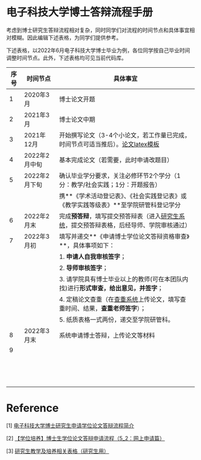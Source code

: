 # 电子科技大学博士答辩流程手册

考虑到博士研究生答辩流程相对复杂，同时同学们对流程的时间节点和具体事宜相对模糊。因此编辑下述表格，为同学们提供参考。

下述表格，以2022年6月电子科技大学博士毕业为例，各位同学按自己毕业时间调整时间节点。此外，下述表格均可见当前代码库。



| 序号 | 时间节点      | 具体事宜                                                     |
| ---- | ------------- | ------------------------------------------------------------ |
| 1    | 2020年3月     | 博士论文开题                                                 |
| 2    | 2021年3月     | 博士论文中期                                                 |
| 3    | 2021年12月    | 开始撰写论文（3-4个小论文，若工作量已完成，时间节点可适当推后）。[论文latex模板](https://www.overleaf.com/latex/templates/uestc-thesis-template/nwpkhtrtjhrg) |
| 4    | 2022年2月中旬 | 基本完成论文（若需要，此时申请改题目）                       |
| 5    | 2022年2月下旬 | 确认毕业学分要求，关注必修环节2个学分（1分：教学/社会实践；1分：开题报告） |
|      |               | 携**《学术活动登记表》、《社会实践登记表》或《教学实践等级表》**至学院研管科登记学分 |
| 6    | 2022年2月末   | 完成**预答辩**，填写提交预答辩表（进入[研究生系统](https://yjsjy.uestc.edu.cn/pyxx/home/index)，提交预答辩表格，后经导师、学院审核通过） |
| 7    | 2022年3月初   | 填写并递交**《申请博士学位论文答辩资格审查》**，具体事项如下： |
|      |               | 1. **申请人自我审核签字**；                                  |
|      |               | 2. **导师审核签字**；                                        |
|      |               | 3. 请学院具有博士毕业以上的教师(可在本团队内找)进行**形式审查，给出意见，并签字**； |
|      |               | 4. 定稿论文查重（在[查重系统]()上传论文，填写查重时间、结果，**查重老师签字**）； |
|      |               | 5. 纸质表格一式两份，递交至学院研管科。                      |
| 8    | 2022年3月末   | 系统申请博士答辩，上传论文等材料                             |
| 9    |               |                                                              |
|      |               |                                                              |
|      |               |                                                              |
|      |               |                                                              |
|      |               |                                                              |
|      |               |                                                              |
|      |               |                                                              |
|      |               |                                                              |
|      |               |                                                              |
|      |               |                                                              |
|      |               |                                                              |
|      |               |                                                              |
|      |               |                                                              |
|      |               |                                                              |
|      |               |                                                              |



# Reference

[1] [电子科技大学博士研究生申请学位论文答辩流程简介](https://gr.uestc.edu.cn/tongzhi/129/3986#procedure)

[2] [【学位培养】博士生学位论文答辩申请流程（5_2：网上申请篇）](http://www-scse-uestc-edu-cn-s.vpn.uestc.edu.cn:8118/info/1042/6119.htm)

[3] [研究生教学及培养相关表格（研究生用）](http://gr-uestc-edu-cn-s.vpn.uestc.edu.cn:8118/xiazai/110/7818)
